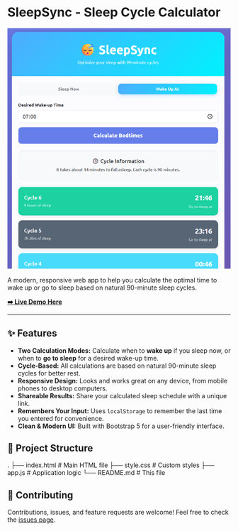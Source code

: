 # SleepSync - Sleep Cycle Calculator

![Screenshot](https://github.com/ipirojnoe/sleepsync/raw/master/img/screenshot.png)

A modern, responsive web app to help you calculate the optimal time to wake up or go to sleep based on natural 90-minute sleep cycles.

**[➡️ Live Demo Here](https://sleepsync.pro)**

---

## ✨ Features

* **Two Calculation Modes:** Calculate when to **wake up** if you sleep now, or when to **go to sleep** for a desired wake-up time.
* **Cycle-Based:** All calculations are based on natural 90-minute sleep cycles for better rest.
* **Responsive Design:** Looks and works great on any device, from mobile phones to desktop computers.
* **Shareable Results:** Share your calculated sleep schedule with a unique link.
* **Remembers Your Input:** Uses `localStorage` to remember the last time you entered for convenience.
* **Clean & Modern UI:** Built with Bootstrap 5 for a user-friendly interface.

## 📁 Project Structure

.
├── index.html      # Main HTML file
├── style.css       # Custom styles
├── app.js          # Application logic
└── README.md       # This file

## 🤝 Contributing

Contributions, issues, and feature requests are welcome! Feel free to check the [issues page](https://github.com/ipirojnoe/sleepsync/issues).
